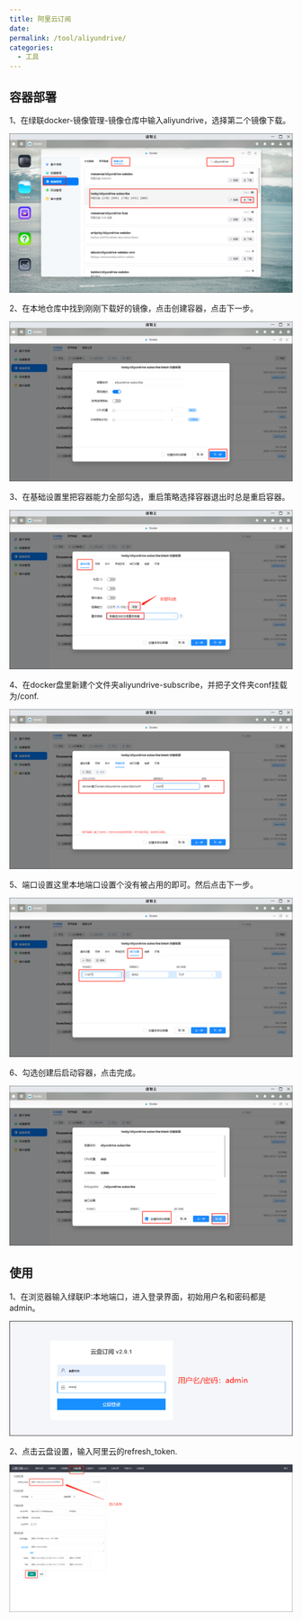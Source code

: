 ```yaml
---
title: 阿里云订阅
date:
permalink: /tool/aliyundrive/
categories:
  - 工具
---
```


## 容器部署

1、在绿联docker-镜像管理-镜像仓库中输入aliyundrive，选择第二个镜像下载。

![img](./img/0301.png)

2、在本地仓库中找到刚刚下载好的镜像，点击创建容器，点击下一步。

![img](./img/0302.png)

3、在基础设置里把容器能力全部勾选，重启策略选择容器退出时总是重启容器。

![img](./img/0303.png)

4、在docker盘里新建个文件夹aliyundrive-subscribe，并把子文件夹conf挂载为/conf.

![img](./img/0304.png)

5、端口设置这里本地端口设置个没有被占用的即可。然后点击下一步。

![img](./img/0305.png)

6、勾选创建后启动容器，点击完成。

![img](./img/0306.png)

## 使用

1、在浏览器输入绿联IP:本地端口，进入登录界面，初始用户名和密码都是admin。

![img](./img/0307.png)

2、点击云盘设置，输入阿里云的refresh_token.

![img](./img/0308.png)

